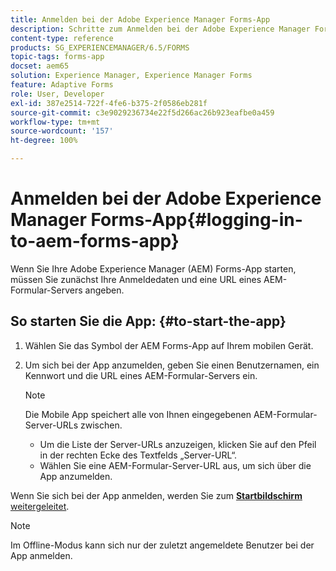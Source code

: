 ```yaml
---
title: Anmelden bei der Adobe Experience Manager Forms-App
description: Schritte zum Anmelden bei der Adobe Experience Manager Forms-App.
content-type: reference
products: SG_EXPERIENCEMANAGER/6.5/FORMS
topic-tags: forms-app
docset: aem65
solution: Experience Manager, Experience Manager Forms
feature: Adaptive Forms
role: User, Developer
exl-id: 387e2514-722f-4fe6-b375-2f0586eb281f
source-git-commit: c3e9029236734e22f5d266ac26b923eafbe0a459
workflow-type: tm+mt
source-wordcount: '157'
ht-degree: 100%

---
```


# Anmelden bei der Adobe Experience Manager Forms-App{#logging-in-to-aem-forms-app}

Wenn Sie Ihre Adobe Experience Manager (AEM) Forms-App starten, müssen Sie zunächst Ihre Anmeldedaten und eine URL eines AEM-Formular-Servers angeben.

## So starten Sie die App: {#to-start-the-app}

1. Wählen Sie das Symbol der AEM Forms-App auf Ihrem mobilen Gerät.
1. Um sich bei der App anzumelden, geben Sie einen Benutzernamen, ein Kennwort und die URL eines AEM-Formular-Servers ein.

   >[!NOTE]
   >
   >Die Mobile App speichert alle von Ihnen eingegebenen AEM-Formular-Server-URLs zwischen.
   >
   >    * Um die Liste der Server-URLs anzuzeigen, klicken Sie auf den Pfeil in der rechten Ecke des Textfelds „Server-URL“.
   >    * Wählen Sie eine AEM-Formular-Server-URL aus, um sich über die App anzumelden.

Wenn Sie sich bei der App anmelden, werden Sie zum [**Startbildschirm** weitergeleitet](../../forms/using/home-screen.md).

>[!NOTE]
>
>Im Offline-Modus kann sich nur der zuletzt angemeldete Benutzer bei der App anmelden.

